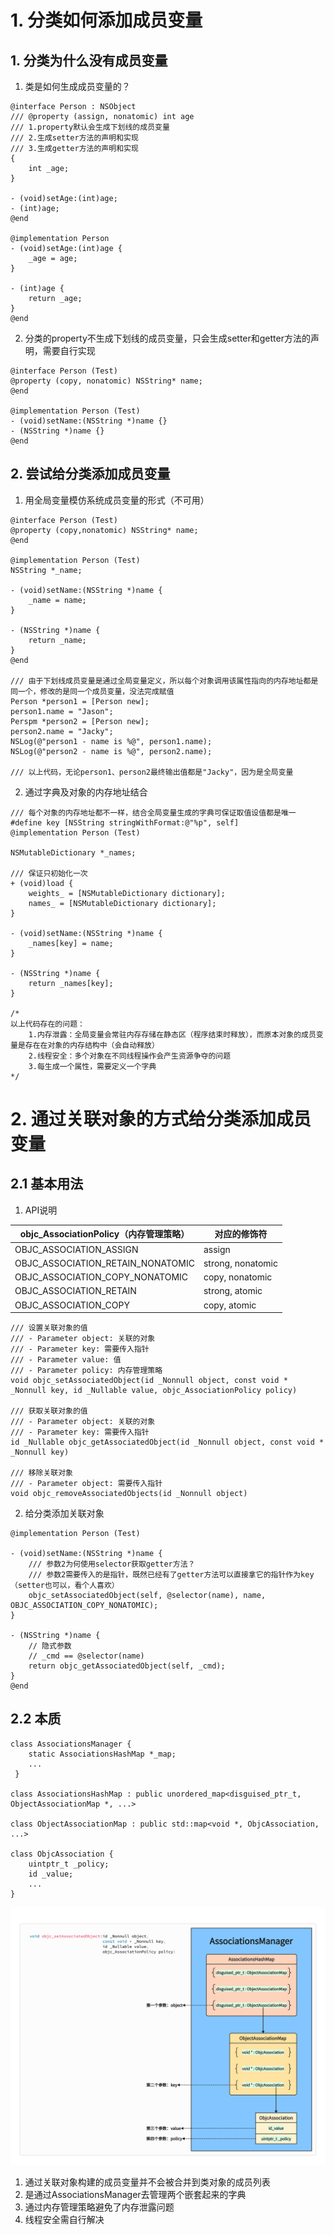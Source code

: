 # 1. 分类如何添加成员变量
## 1. 分类为什么没有成员变量
1. 类是如何生成成员变量的？
```objc
@interface Person : NSObject
/// @property (assign, nonatomic) int age
/// 1.property默认会生成下划线的成员变量
/// 2.生成setter方法的声明和实现
/// 3.生成getter方法的声明和实现
{
    int _age;
}

- (void)setAge:(int)age;
- (int)age;
@end

@implementation Person
- (void)setAge:(int)age {
    _age = age;
}

- (int)age {
    return _age;
}
@end
```
2. 分类的property不生成下划线的成员变量，只会生成setter和getter方法的声明，需要自行实现
```objc
@interface Person (Test)
@property (copy, nonatomic) NSString* name;
@end

@implementation Person (Test)
- (void)setName:(NSString *)name {}
- (NSString *)name {}
@end
```

## 2. 尝试给分类添加成员变量
1. 用全局变量模仿系统成员变量的形式（不可用）
```objc
@interface Person (Test)
@property (copy,nonatomic) NSString* name;
@end

@implementation Person (Test)
NSString *_name;

- (void)setName:(NSString *)name {
	_name = name;
}

- (NSString *)name {
	return _name;
}
@end

/// 由于下划线成员变量是通过全局变量定义，所以每个对象调用该属性指向的内存地址都是同一个，修改的是同一个成员变量，没法完成赋值
Person *person1 = [Person new];
person1.name = "Jason";
Perspm *person2 = [Person new];
person2.name = "Jacky";
NSLog(@"person1 - name is %@", person1.name);
NSLog(@"person2 - name is %@", person2.name);

/// 以上代码，无论person1、person2最终输出值都是"Jacky"，因为是全局变量
```
2. 通过字典及对象的内存地址结合
```objc
/// 每个对象的内存地址都不一样，结合全局变量生成的字典可保证取值设值都是唯一
#define key [NSString stringWithFormat:@"%p", self]
@implementation Person (Test)

NSMutableDictionary *_names;

/// 保证只初始化一次
+ (void)load {
    weights_ = [NSMutableDictionary dictionary];
    names_ = [NSMutableDictionary dictionary];
}

- (void)setName:(NSString *)name {
    _names[key] = name;
}

- (NSString *)name {
    return _names[key];
}

/*
以上代码存在的问题：
	1.内存泄露：全局变量会常驻内存存储在静态区（程序结束时释放），而原本对象的成员变量是存在在对象的内存结构中（会自动释放）
	2.线程安全：多个对象在不同线程操作会产生资源争夺的问题
	3.每生成一个属性，需要定义一个字典
*/
```

# 2. 通过关联对象的方式给分类添加成员变量
## 2.1 基本用法
1. API说明

| objc_AssociationPolicy（内存管理策略）    | 对应的修饰符            |
| --------------------------------- | ----------------- |
| OBJC_ASSOCIATION_ASSIGN           | assign            |
| OBJC_ASSOCIATION_RETAIN_NONATOMIC | strong, nonatomic |
| OBJC_ASSOCIATION_COPY_NONATOMIC   | copy, nonatomic   |
| OBJC_ASSOCIATION_RETAIN           | strong, atomic    |
| OBJC_ASSOCIATION_COPY             | copy, atomic      |

```objc
/// 设置关联对象的值
/// - Parameter object: 关联的对象
/// - Parameter key: 需要传入指针
/// - Parameter value: 值
/// - Parameter policy: 内存管理策略
void objc_setAssociatedObject(id _Nonnull object, const void * _Nonnull key, id _Nullable value, objc_AssociationPolicy policy)

/// 获取关联对象的值
/// - Parameter object: 关联的对象
/// - Parameter key: 需要传入指针
id _Nullable objc_getAssociatedObject(id _Nonnull object, const void * _Nonnull key)

/// 移除关联对象
/// - Parameter object: 需要传入指针
void objc_removeAssociatedObjects(id _Nonnull object)
```
2. 给分类添加关联对象
```objc
@implementation Person (Test)

- (void)setName:(NSString *)name {
	/// 参数2为何使用selector获取getter方法？
	/// 参数2需要传入的是指针，既然已经有了getter方法可以直接拿它的指针作为key（setter也可以，看个人喜欢）
    objc_setAssociatedObject(self, @selector(name), name, OBJC_ASSOCIATION_COPY_NONATOMIC);
}

- (NSString *)name {
    // 隐式参数
    // _cmd == @selector(name)
    return objc_getAssociatedObject(self, _cmd);
}
@end
```
## 2.2 本质
```objc
class AssociationsManager {
    static AssociationsHashMap *_map;
    ...
 }

class AssociationsHashMap : public unordered_map<disguised_ptr_t, ObjectAssociationMap *, ...>

class ObjectAssociationMap : public std::map<void *, ObjcAssociation, ...>

class ObjcAssociation {
	uintptr_t _policy;
	id _value;
	...
}
```
![1.svg](https://raw.githubusercontent.com/627969687/LevelUp/main/resource/202412210018764.svg)
1. 通过关联对象构建的成员变量并不会被合并到类对象的成员列表
2. 是通过AssociationsManager去管理两个嵌套起来的字典
3. 通过内存管理策略避免了内存泄露问题
4. 线程安全需自行解决